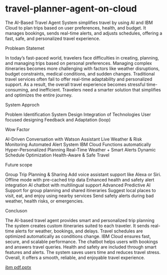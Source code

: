 # travel-planner-agent-on-cloud
The AI-Based Travel Agent System simplifies travel by using AI and IBM Cloud to plan trips based on user preferences, health, and budget. It manages bookings, sends real-time alerts, and adjusts schedules, offering a fast, safe, and personalized travel experience.

Probleam Statemet


In today’s fast-paced world, travelers face difficulties in creating, planning, and managing trips based on
personal preferences. Managing complex itineraries becomes more challenging with factors like weather 
disruptions, budget constraints, medical conditions, and sudden changes. Traditional travel services often 
fail to offer real-time adaptability and personalized support. As a result, the overall travel experience 
becomes stressful time-consuming, and inefficient. Travelers need a smarter solution that simplifies and optimizes the entire journey.

System Approch

Problem Identification
System Design
Integration of Technologies
User focused designing
Feedback and Adaptation (loop)

Wow Factor 

AI-Driven Conversation with Watson Assistant
Live Weather & Risk Monitoring Automated Alert System
IBM Cloud Functions automatically 
Hyper-Personalized Planning
Real-Time Weather + Smart Alerts
Dynamic Schedule Optimization
Health-Aware & Safe Travel


Future scope 

Group Trip Planning & Sharing
Add voice assistant support like Alexa or Siri.
Offline mode with pre-cached trip data
Enhanced health and safety alert integration
AI chatbot with multilingual support
Advanced Predictive AI
Support for group planning and shared itineraries
Suggest local places to visit, eat, and enjoy using nearby services
Send safety alerts during bad weather, health risks, or emergencies.

Concluson 

The AI-based travel agent provides smart and personalized trip planning
The system creates custom itineraries suited to each traveler.
It sends real-time alerts for weather, bookings, and delays.
Travel schedules are optimized automatically as conditions change.
IBM Cloud ensures fast, secure, and scalable performance.
The chatbot helps users with bookings and answers travel queries.
Health and safety are included through smart features and alerts.
The system saves users time and reduces travel stress.
Overall, it offers a smooth, reliable, and enjoyable travel experience.




[ibm pdf.pptx](https://github.com/user-attachments/files/21580872/ibm.pdf.pptx)





